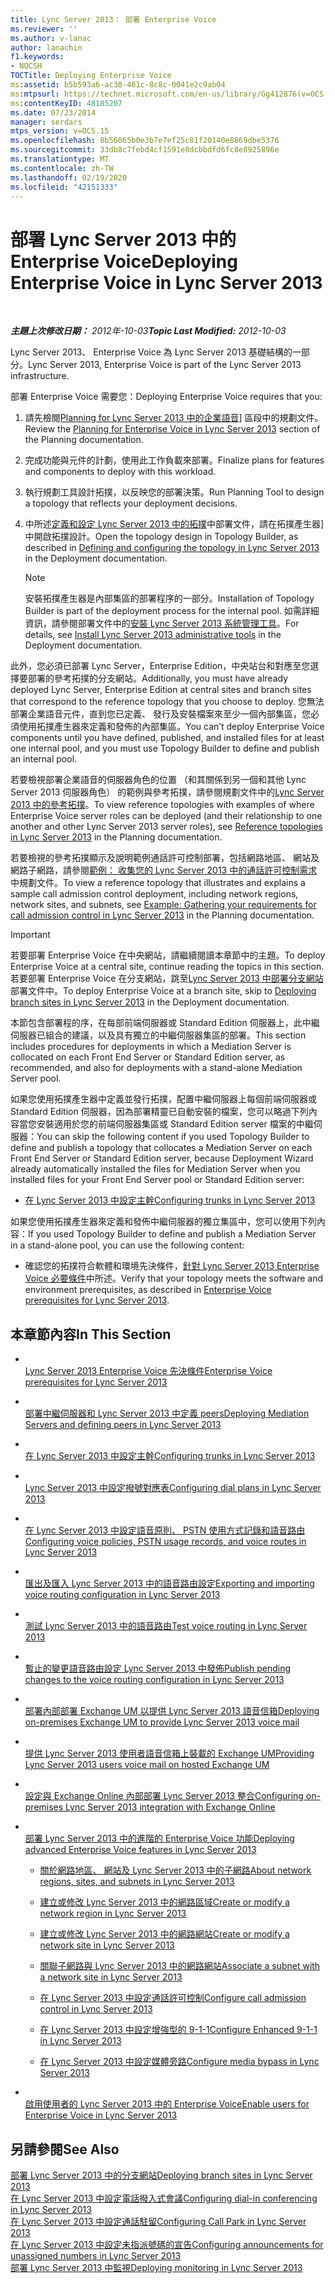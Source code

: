 ```yaml
---
title: Lync Server 2013： 部署 Enterprise Voice
ms.reviewer: ''
ms.author: v-lanac
author: lanachin
f1.keywords:
- NOCSH
TOCTitle: Deploying Enterprise Voice
ms:assetid: b5b593a6-ac30-461c-8c8c-0041e2c9ab04
ms:mtpsurl: https://technet.microsoft.com/en-us/library/Gg412876(v=OCS.15)
ms:contentKeyID: 48185207
ms.date: 07/23/2014
manager: serdars
mtps_version: v=OCS.15
ms.openlocfilehash: 8b56065b0e3b7e7ef25c81f20140e8869dbe5376
ms.sourcegitcommit: 33db8c7febd4cf1591e8dcbbdfd6fc8e8925896e
ms.translationtype: MT
ms.contentlocale: zh-TW
ms.lasthandoff: 02/19/2020
ms.locfileid: "42151333"
---
```

<div data-xmlns="http://www.w3.org/1999/xhtml">

<div class="topic" data-xmlns="http://www.w3.org/1999/xhtml" data-msxsl="urn:schemas-microsoft-com:xslt" data-cs="http://msdn.microsoft.com/">

<div data-asp="https://msdn2.microsoft.com/asp">

# <a name="deploying-enterprise-voice-in-lync-server-2013"></a><span data-ttu-id="1d9d0-102">部署 Lync Server 2013 中的 Enterprise Voice</span><span class="sxs-lookup"><span data-stu-id="1d9d0-102">Deploying Enterprise Voice in Lync Server 2013</span></span>

</div>

<div id="mainSection">

<div id="mainBody">

<span> </span>

<span data-ttu-id="1d9d0-103">_**主題上次修改日期：** 2012年-10-03_</span><span class="sxs-lookup"><span data-stu-id="1d9d0-103">_**Topic Last Modified:** 2012-10-03_</span></span>

<span data-ttu-id="1d9d0-104">Lync Server 2013、 Enterprise Voice 為 Lync Server 2013 基礎結構的一部分。</span><span class="sxs-lookup"><span data-stu-id="1d9d0-104">Lync Server 2013, Enterprise Voice is part of the Lync Server 2013 infrastructure.</span></span>

<span data-ttu-id="1d9d0-105">部署 Enterprise Voice 需要您：</span><span class="sxs-lookup"><span data-stu-id="1d9d0-105">Deploying Enterprise Voice requires that you:</span></span>

<div id="sectionSection0" class="section">

1.  <span data-ttu-id="1d9d0-106">請先檢閱[Planning for Lync Server 2013 中的企業語音](lync-server-2013-planning-for-enterprise-voice.md)] 區段中的規劃文件。</span><span class="sxs-lookup"><span data-stu-id="1d9d0-106">Review the [Planning for Enterprise Voice in Lync Server 2013](lync-server-2013-planning-for-enterprise-voice.md) section of the Planning documentation.</span></span>

2.  <span data-ttu-id="1d9d0-107">完成功能與元件的計劃，使用此工作負載來部署。</span><span class="sxs-lookup"><span data-stu-id="1d9d0-107">Finalize plans for features and components to deploy with this workload.</span></span>

3.  <span data-ttu-id="1d9d0-108">執行規劃工具設計拓撲，以反映您的部署決策。</span><span class="sxs-lookup"><span data-stu-id="1d9d0-108">Run Planning Tool to design a topology that reflects your deployment decisions.</span></span>

4.  <span data-ttu-id="1d9d0-109">中所述[定義和設定 Lync Server 2013 中的拓撲](lync-server-2013-defining-and-configuring-the-topology.md)中部署文件，請在拓撲產生器] 中開啟拓撲設計。</span><span class="sxs-lookup"><span data-stu-id="1d9d0-109">Open the topology design in Topology Builder, as described in [Defining and configuring the topology in Lync Server 2013](lync-server-2013-defining-and-configuring-the-topology.md) in the Deployment documentation.</span></span>
    
    <div>
    

    > [!NOTE]  
    > <span data-ttu-id="1d9d0-110">安裝拓撲產生器是內部集區的部署程序的一部分。</span><span class="sxs-lookup"><span data-stu-id="1d9d0-110">Installation of Topology Builder is part of the deployment process for the internal pool.</span></span> <span data-ttu-id="1d9d0-111">如需詳細資訊，請參閱部署文件中的<A href="lync-server-2013-install-lync-server-administrative-tools.md">安裝 Lync Server 2013 系統管理工具</A>。</span><span class="sxs-lookup"><span data-stu-id="1d9d0-111">For details, see <A href="lync-server-2013-install-lync-server-administrative-tools.md">Install Lync Server 2013 administrative tools</A> in the Deployment documentation.</span></span>

    
    </div>

<span data-ttu-id="1d9d0-112">此外，您必須已部署 Lync Server，Enterprise Edition，中央站台和對應至您選擇要部署的參考拓撲的分支網站。</span><span class="sxs-lookup"><span data-stu-id="1d9d0-112">Additionally, you must have already deployed Lync Server, Enterprise Edition at central sites and branch sites that correspond to the reference topology that you choose to deploy.</span></span> <span data-ttu-id="1d9d0-113">您無法部署企業語音元件，直到您已定義、 發行及安裝檔案來至少一個內部集區，您必須使用拓撲產生器來定義和發佈的內部集區。</span><span class="sxs-lookup"><span data-stu-id="1d9d0-113">You can’t deploy Enterprise Voice components until you have defined, published, and installed files for at least one internal pool, and you must use Topology Builder to define and publish an internal pool.</span></span>

</div>

<div id="sectionSection1" class="section">

<div class="subSection">

<span data-ttu-id="1d9d0-114">若要檢視部署企業語音的伺服器角色的位置 （和其關係到另一個和其他 Lync Server 2013 伺服器角色） 的範例與參考拓撲，請參閱規劃文件中的[Lync Server 2013 中的參考拓撲](lync-server-2013-reference-topologies.md)。</span><span class="sxs-lookup"><span data-stu-id="1d9d0-114">To view reference topologies with examples of where Enterprise Voice server roles can be deployed (and their relationship to one another and other Lync Server 2013 server roles), see [Reference topologies in Lync Server 2013](lync-server-2013-reference-topologies.md) in the Planning documentation.</span></span>

<span data-ttu-id="1d9d0-115">若要檢視的參考拓撲顯示及說明範例通話許可控制部署，包括網路地區、 網站及網路子網路，請參閱[範例： 收集您的 Lync Server 2013 中的通話許可控制需求](lync-server-2013-example-of-gathering-your-requirements-for-call-admission-control.md)中規劃文件。</span><span class="sxs-lookup"><span data-stu-id="1d9d0-115">To view a reference topology that illustrates and explains a sample call admission control deployment, including network regions, network sites, and subnets, see [Example: Gathering your requirements for call admission control in Lync Server 2013](lync-server-2013-example-of-gathering-your-requirements-for-call-admission-control.md) in the Planning documentation.</span></span>

</div>

</div>

<div id="sectionSection2" class="section">

<div>


> [!IMPORTANT]  
> <span data-ttu-id="1d9d0-116">若要部署 Enterprise Voice 在中央網站，請繼續閱讀本章節中的主題。</span><span class="sxs-lookup"><span data-stu-id="1d9d0-116">To deploy Enterprise Voice at a central site, continue reading the topics in this section.</span></span> <span data-ttu-id="1d9d0-117">若要部署 Enterprise Voice 在分支網站，跳至<A href="lync-server-2013-deploying-branch-sites.md">Lync Server 2013 中部署分支網站</A>部署文件中。</span><span class="sxs-lookup"><span data-stu-id="1d9d0-117">To deploy Enterprise Voice at a branch site, skip to <A href="lync-server-2013-deploying-branch-sites.md">Deploying branch sites in Lync Server 2013</A> in the Deployment documentation.</span></span>



</div>

<span data-ttu-id="1d9d0-118">本節包含部署程的序，在每部前端伺服器或 Standard Edition 伺服器上，此中繼伺服器已組合的建議，以及具有獨立的中繼伺服器集區的部署。</span><span class="sxs-lookup"><span data-stu-id="1d9d0-118">This section includes procedures for deployments in which a Mediation Server is collocated on each Front End Server or Standard Edition server, as recommended, and also for deployments with a stand-alone Mediation Server pool.</span></span>

<span data-ttu-id="1d9d0-119">如果您使用拓撲產生器中定義並發行拓撲，配置中繼伺服器上每個前端伺服器或 Standard Edition 伺服器，因為部署精靈已自動安裝的檔案，您可以略過下列內容當您安裝適用於您的前端伺服器集區或 Standard Edition server 檔案的中繼伺服器：</span><span class="sxs-lookup"><span data-stu-id="1d9d0-119">You can skip the following content if you used Topology Builder to define and publish a topology that collocates a Mediation Server on each Front End Server or Standard Edition server, because Deployment Wizard already automatically installed the files for Mediation Server when you installed files for your Front End Server pool or Standard Edition server:</span></span>

  - [<span data-ttu-id="1d9d0-120">在 Lync Server 2013 中設定主幹</span><span class="sxs-lookup"><span data-stu-id="1d9d0-120">Configuring trunks in Lync Server 2013</span></span>](lync-server-2013-configuring-trunks.md)

<span data-ttu-id="1d9d0-121">如果您使用拓撲產生器來定義和發佈中繼伺服器的獨立集區中，您可以使用下列內容：</span><span class="sxs-lookup"><span data-stu-id="1d9d0-121">If you used Topology Builder to define and publish a Mediation Server in a stand-alone pool, you can use the following content:</span></span>

  - <span data-ttu-id="1d9d0-122">確認您的拓撲符合軟體和環境先決條件，[針對 Lync Server 2013 Enterprise Voice 必要條件](lync-server-2013-enterprise-voice-prerequisites.md)中所述。</span><span class="sxs-lookup"><span data-stu-id="1d9d0-122">Verify that your topology meets the software and environment prerequisites, as described in [Enterprise Voice prerequisites for Lync Server 2013](lync-server-2013-enterprise-voice-prerequisites.md).</span></span>

</div>

<div>

## <a name="in-this-section"></a><span data-ttu-id="1d9d0-123">本章節內容</span><span class="sxs-lookup"><span data-stu-id="1d9d0-123">In This Section</span></span>

  - <span></span>  
    [<span data-ttu-id="1d9d0-124">Lync Server 2013 Enterprise Voice 先決條件</span><span class="sxs-lookup"><span data-stu-id="1d9d0-124">Enterprise Voice prerequisites for Lync Server 2013</span></span>](lync-server-2013-enterprise-voice-prerequisites.md)

  - <span></span>  
    [<span data-ttu-id="1d9d0-125">部署中繼伺服器和 Lync Server 2013 中定義 peers</span><span class="sxs-lookup"><span data-stu-id="1d9d0-125">Deploying Mediation Servers and defining peers in Lync Server 2013</span></span>](lync-server-2013-deploying-mediation-servers-and-defining-peers.md)

  - <span></span>  
    [<span data-ttu-id="1d9d0-126">在 Lync Server 2013 中設定主幹</span><span class="sxs-lookup"><span data-stu-id="1d9d0-126">Configuring trunks in Lync Server 2013</span></span>](lync-server-2013-configuring-trunks.md)

  - <span></span>  
    [<span data-ttu-id="1d9d0-127">Lync Server 2013 中設定撥號對應表</span><span class="sxs-lookup"><span data-stu-id="1d9d0-127">Configuring dial plans in Lync Server 2013</span></span>](lync-server-2013-configuring-dial-plans.md)

  - <span></span>  
    [<span data-ttu-id="1d9d0-128">在 Lync Server 2013 中設定語音原則、 PSTN 使用方式記錄和語音路由</span><span class="sxs-lookup"><span data-stu-id="1d9d0-128">Configuring voice policies, PSTN usage records, and voice routes in Lync Server 2013</span></span>](lync-server-2013-configuring-voice-policies-pstn-usage-records-and-voice-routes.md)

  - <span></span>  
    [<span data-ttu-id="1d9d0-129">匯出及匯入 Lync Server 2013 中的語音路由設定</span><span class="sxs-lookup"><span data-stu-id="1d9d0-129">Exporting and importing voice routing configuration in Lync Server 2013</span></span>](lync-server-2013-exporting-and-importing-voice-routing-configuration.md)

  - <span></span>  
    [<span data-ttu-id="1d9d0-130">測試 Lync Server 2013 中的語音路由</span><span class="sxs-lookup"><span data-stu-id="1d9d0-130">Test voice routing in Lync Server 2013</span></span>](lync-server-2013-test-voice-routing.md)

  - <span></span>  
    [<span data-ttu-id="1d9d0-131">暫止的變更語音路由設定 Lync Server 2013 中發佈</span><span class="sxs-lookup"><span data-stu-id="1d9d0-131">Publish pending changes to the voice routing configuration in Lync Server 2013</span></span>](lync-server-2013-publish-pending-changes-to-the-voice-routing-configuration.md)

  - <span></span>  
    [<span data-ttu-id="1d9d0-132">部署內部部署 Exchange UM 以提供 Lync Server 2013 語音信箱</span><span class="sxs-lookup"><span data-stu-id="1d9d0-132">Deploying on-premises Exchange UM to provide Lync Server 2013 voice mail</span></span>](lync-server-2013-deploying-on-premises-exchange-um-to-provide-lync-server-2013-voice-mail.md)

  - <span></span>  
    [<span data-ttu-id="1d9d0-133">提供 Lync Server 2013 使用者語音信箱上裝載的 Exchange UM</span><span class="sxs-lookup"><span data-stu-id="1d9d0-133">Providing Lync Server 2013 users voice mail on hosted Exchange UM</span></span>](lync-server-2013-providing-lync-server-users-voice-mail-on-hosted-exchange-um.md)

  - <span></span>  
    [<span data-ttu-id="1d9d0-134">設定與 Exchange Online 內部部署 Lync Server 2013 整合</span><span class="sxs-lookup"><span data-stu-id="1d9d0-134">Configuring on-premises Lync Server 2013 integration with Exchange Online</span></span>](lync-server-2013-configuring-on-premises-lync-server-integration-with-exchange-online.md)

  - <span></span>  
    [<span data-ttu-id="1d9d0-135">部署 Lync Server 2013 中的進階的 Enterprise Voice 功能</span><span class="sxs-lookup"><span data-stu-id="1d9d0-135">Deploying advanced Enterprise Voice features in Lync Server 2013</span></span>](lync-server-2013-deploying-advanced-enterprise-voice-features.md)
    
      - [<span data-ttu-id="1d9d0-136">關於網路地區、 網站及 Lync Server 2013 中的子網路</span><span class="sxs-lookup"><span data-stu-id="1d9d0-136">About network regions, sites, and subnets in Lync Server 2013</span></span>](lync-server-2013-about-network-regions-sites-and-subnets.md)
    
      - [<span data-ttu-id="1d9d0-137">建立或修改 Lync Server 2013 中的網路區域</span><span class="sxs-lookup"><span data-stu-id="1d9d0-137">Create or modify a network region in Lync Server 2013</span></span>](lync-server-2013-create-or-modify-a-network-region.md)
    
      - [<span data-ttu-id="1d9d0-138">建立或修改 Lync Server 2013 中的網路網站</span><span class="sxs-lookup"><span data-stu-id="1d9d0-138">Create or modify a network site in Lync Server 2013</span></span>](lync-server-2013-create-or-modify-a-network-site.md)
    
      - [<span data-ttu-id="1d9d0-139">關聯子網路與 Lync Server 2013 中的網路網站</span><span class="sxs-lookup"><span data-stu-id="1d9d0-139">Associate a subnet with a network site in Lync Server 2013</span></span>](lync-server-2013-associate-a-subnet-with-a-network-site.md)
    
      - [<span data-ttu-id="1d9d0-140">在 Lync Server 2013 中設定通話許可控制</span><span class="sxs-lookup"><span data-stu-id="1d9d0-140">Configure call admission control in Lync Server 2013</span></span>](lync-server-2013-configure-call-admission-control.md)
    
      - [<span data-ttu-id="1d9d0-141">在 Lync Server 2013 中設定增強型的 9-1-1</span><span class="sxs-lookup"><span data-stu-id="1d9d0-141">Configure Enhanced 9-1-1 in Lync Server 2013</span></span>](lync-server-2013-configure-enhanced-9-1-1.md)
    
      - [<span data-ttu-id="1d9d0-142">在 Lync Server 2013 中設定媒體旁路</span><span class="sxs-lookup"><span data-stu-id="1d9d0-142">Configure media bypass in Lync Server 2013</span></span>](lync-server-2013-configure-media-bypass.md)

  - <span></span>  
    [<span data-ttu-id="1d9d0-143">啟用使用者的 Lync Server 2013 中的 Enterprise Voice</span><span class="sxs-lookup"><span data-stu-id="1d9d0-143">Enable users for Enterprise Voice in Lync Server 2013</span></span>](lync-server-2013-enable-users-for-enterprise-voice.md)

</div>

<div>

## <a name="see-also"></a><span data-ttu-id="1d9d0-144">另請參閱</span><span class="sxs-lookup"><span data-stu-id="1d9d0-144">See Also</span></span>


[<span data-ttu-id="1d9d0-145">部署 Lync Server 2013 中的分支網站</span><span class="sxs-lookup"><span data-stu-id="1d9d0-145">Deploying branch sites in Lync Server 2013</span></span>](lync-server-2013-deploying-branch-sites.md)  
[<span data-ttu-id="1d9d0-146">在 Lync Server 2013 中設定電話撥入式會議</span><span class="sxs-lookup"><span data-stu-id="1d9d0-146">Configuring dial-in conferencing in Lync Server 2013</span></span>](lync-server-2013-configuring-dial-in-conferencing.md)  
[<span data-ttu-id="1d9d0-147">在 Lync Server 2013 中設定通話駐留</span><span class="sxs-lookup"><span data-stu-id="1d9d0-147">Configuring Call Park in Lync Server 2013</span></span>](lync-server-2013-configuring-call-park.md)  
[<span data-ttu-id="1d9d0-148">在 Lync Server 2013 中設定未指派號碼的宣告</span><span class="sxs-lookup"><span data-stu-id="1d9d0-148">Configuring announcements for unassigned numbers in Lync Server 2013</span></span>](lync-server-2013-configuring-announcements-for-unassigned-numbers.md)  
[<span data-ttu-id="1d9d0-149">部署 Lync Server 2013 中監視</span><span class="sxs-lookup"><span data-stu-id="1d9d0-149">Deploying monitoring in Lync Server 2013</span></span>](lync-server-2013-deploying-monitoring.md)  
  

</div>

</div>

<span> </span>

</div>

</div>

</div>

